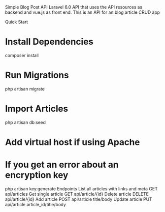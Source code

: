 Simple Blog Post API
Laravel 6.0 API that uses the API resources as backend and vue.js as front end. 
This is an API for an blog article CRUD app

Quick Start
# Install Dependencies
composer install

# Run Migrations
php artisan migrate

# Import Articles
php artisan db:seed

# Add virtual host if using Apache

# If you get an error about an encryption key
php artisan key:generate
Endpoints
List all articles with links and meta
GET api/articles
Get single article
GET api/article/{id}
Delete article
DELETE api/article/{id}
Add article
POST api/article
title/body
Update article
PUT api/article
article_id/title/body

